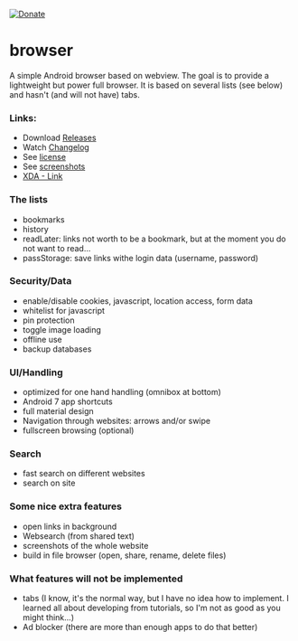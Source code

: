 [![Donate](https://www.paypalobjects.com/de_DE/DE/i/btn/btn_donateCC_LG.gif)](https://www.paypal.com/cgi-bin/webscr?cmd=_s-xclick&hosted_button_id=NP6TGYDYP9SHY)

# browser
A simple Android browser based on webview. The goal is to provide a lightweight but power full browser. It is based on several 
lists (see below) and hasn't (and will not have) tabs.


### Links:
- Download [Releases](https://github.com/scoute-dich/browser/releases)
- Watch [Changelog](https://github.com/scoute-dich/browser/blob/master/CHANGELOG.md)
- See [license](https://github.com/scoute-dich/browser/blob/master/LICENSE.md)
- See [screenshots](https://github.com/scoute-dich/browser/blob/master/SCREENSHOTS.md)
- [XDA - Link](http://forum.xda-developers.com/android/apps-games/app-browser-t3500091)


### The lists

- bookmarks
- history
- readLater: links not worth to be a bookmark, but at the moment you do not want to read...
- passStorage: save links withe login data (username, password)


### Security/Data

- enable/disable cookies, javascript, location access, form data
- whitelist for javascript
- pin protection
- toggle image loading
- offline use
- backup databases


### UI/Handling

- optimized for one hand handling (omnibox at bottom)
- Android 7 app shortcuts
- full material design
- Navigation through websites: arrows and/or swipe
- fullscreen browsing (optional)


### Search

- fast search on different websites
- search on site


### Some nice extra features

- open links in background
- Websearch (from shared text)
- screenshots of the whole website
- build in file browser (open, share, rename, delete files)


### What features will not be implemented

- tabs (I know, it's the normal way, but I have no idea how to implement. I learned all about developing from tutorials, so I'm not as good as you might think...)
- Ad blocker (there are more than enough apps to do that better)
